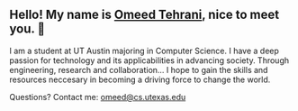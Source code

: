 <!-- <p align="left"> -->
<!--  <img border-radius = "50%" width = "50%"  height = "50%" src="https://i.ytimg.com/vi/XDeD-HcAl7U/maxresdefault.jpg" align="center"  />
</p>-->


## Hello! My name is [Omeed Tehrani](https://github.com/omeedcs), nice to meet you. 👋

<!-- <p align="center">
 <img width = "55%" src="https://bsmedia.business-standard.com/media-handler.php?mediaPath=http://bsmedia.business-standard.com/_media/bs/img/article/2016-11/29/full/1480399656-597.jpg&width=1200"  />
</p>
 -->
<div>
<p>
 
I am a student at UT Austin majoring in Computer Science. I have a deep passion for technology and its applicabilities in advancing society. Through engineering, research and collaboration... I hope to gain the skills and resources neccesary in becoming a driving force to change the world.
 
 </div>
 </p>
 
Questions? Contact me: omeed@cs.utexas.edu
